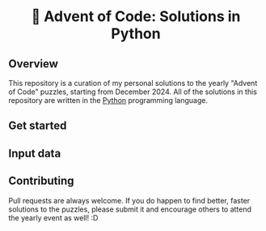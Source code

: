 <div align="center">

# 🐍 Advent of Code: Solutions in Python

</div>

## Overview

This repository is a curation of my personal solutions to the yearly "Advent of Code" puzzles, starting from December 2024. All of the solutions in this repository are written in the [Python](https://python.org) programming language. <br>

## Get started

<!-- TBA -->

## Input data

<!-- TBA -->

## Contributing

Pull requests are always welcome. If you do happen to find better, faster solutions to the puzzles, please submit it and encourage others to attend the yearly event as well! :D
